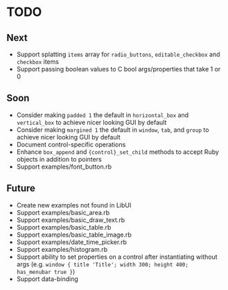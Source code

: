 # TODO

## Next

- Support splatting `items` array for `radio_buttons`, `editable_checkbox` and `checkbox` items
- Support passing boolean values to C bool args/properties that take 1 or 0

## Soon

- Consider making `padded 1` the default in `horizontal_box` and `vertical_box` to achieve nicer looking GUI by default
- Consider making `margined 1` the default in `window`, `tab`, and `group` to achieve nicer looking GUI by default
- Document control-specific operations
- Enhance `box_append` and `{control}_set_child` methods to accept Ruby objects in addition to pointers
- Support examples/font_button.rb

## Future

- Create new examples not found in LibUI
- Support examples/basic_area.rb
- Support examples/basic_draw_text.rb
- Support examples/basic_table.rb
- Support examples/basic_table_image.rb
- Support examples/date_time_picker.rb
- Support examples/histogram.rb
- Support ability to set properties on a control after instantiating without args (e.g. `window { title 'Title'; width 300; height 400; has_menubar true }`)
- Support data-binding
